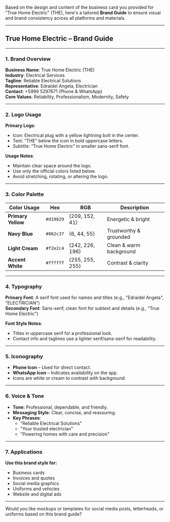 Based on the design and content of the business card you provided for "True Home Electric" (THE), here's a tailored **Brand Guide** to ensure visual and brand consistency across all platforms and materials.

---

## **True Home Electric – Brand Guide**

---

### **1. Brand Overview**
**Business Name**: True Home Electric (THE)  
**Industry**: Electrical Services  
**Tagline**: Reliable Electrical Solutions  
**Representative**: Edraidel Angela, Electrician  
**Contact**: +5999 5297671 (Phone & WhatsApp)  
**Core Values**: Reliability, Professionalism, Modernity, Safety

---

### **2. Logo Usage**
**Primary Logo**:  
- Icon: Electrical plug with a yellow lightning bolt in the center.  
- Text: “THE” below the icon in bold uppercase letters.  
- Subtitle: “True Home Electric” in smaller sans-serif font.

**Usage Notes**:
- Maintain clear space around the logo.
- Use only the official colors listed below.
- Avoid stretching, rotating, or altering the logo.

---

### **3. Color Palette**

| Color Usage         | Hex       | RGB               | Description               |
|---------------------|-----------|-------------------|---------------------------|
| **Primary Yellow**  | `#d19829` | (209, 152, 41)     | Energetic & bright        |
| **Navy Blue**       | `#062c37` | (6, 44, 55)        | Trustworthy & grounded    |
| **Light Cream**     | `#f2e2c4` | (242, 226, 196)    | Clean & warm background   |
| **Accent White**    | `#ffffff` | (255, 255, 255)    | Contrast & clarity        |

---

### **4. Typography**

**Primary Font**: A serif font used for names and titles (e.g., "Edraidel Angela", "ELECTRICIAN")  
**Secondary Font**: Sans-serif, clean font for subtext and details (e.g., "True Home Electric")  

**Font Style Notes**:
- Titles in uppercase serif for a professional look.
- Contact info and taglines use a lighter serif/sans-serif for readability.

---

### **5. Iconography**

- **Phone Icon** – Used for direct contact.
- **WhatsApp Icon** – Indicates availability on the app.
- Icons are white or cream to contrast with background.

---

### **6. Voice & Tone**

- **Tone**: Professional, dependable, and friendly.
- **Messaging Style**: Clear, concise, and reassuring.
- **Key Phrases**:
  - "Reliable Electrical Solutions"
  - "Your trusted electrician"
  - "Powering homes with care and precision"

---

### **7. Applications**

**Use this brand style for:**
- Business cards
- Invoices and quotes
- Social media graphics
- Uniforms and vehicles
- Website and digital ads

---

Would you like mockups or templates for social media posts, letterheads, or uniforms based on this brand guide?